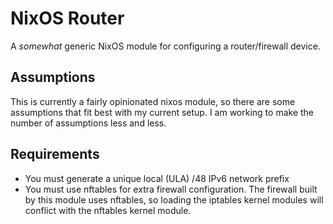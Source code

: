 # NixOS Router

A _somewhat_ generic NixOS module for configuring a router/firewall device.

## Assumptions

This is currently a fairly opinionated nixos module, so there are some
assumptions that fit best with my current setup. I am working to make the number
of assumptions less and less.

## Requirements

- You must generate a unique local (ULA) /48 IPv6 network prefix
- You must use nftables for extra firewall configuration. The firewall built by
  this module uses nftables, so loading the iptables kernel modules will
  conflict with the nftables kernel module.
